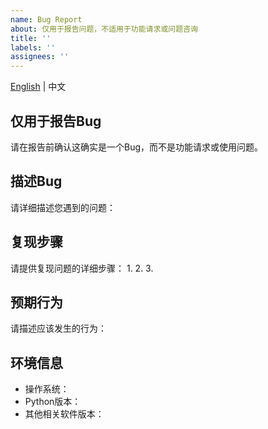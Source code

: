 ```yaml
---
name: Bug Report
about: 仅用于报告问题，不适用于功能请求或问题咨询
title: ''
labels: ''
assignees: ''
---
```


[English](bug_report.en.md) | 中文

## 仅用于报告Bug

请在报告前确认这确实是一个Bug，而不是功能请求或使用问题。

## 描述Bug
请详细描述您遇到的问题：

## 复现步骤
请提供复现问题的详细步骤：
1. 
2. 
3. 

## 预期行为
请描述应该发生的行为：

## 环境信息
- 操作系统：
- Python版本：
- 其他相关软件版本：

